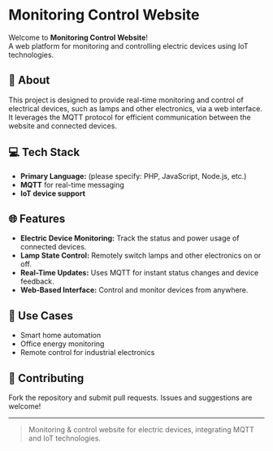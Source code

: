 # Monitoring Control Website

Welcome to **Monitoring Control Website**!  
A web platform for monitoring and controlling electric devices using IoT technologies.

## 📝 About
This project is designed to provide real-time monitoring and control of electrical devices, such as lamps and other electronics, via a web interface.  
It leverages the MQTT protocol for efficient communication between the website and connected devices.

## 💻 Tech Stack
- **Primary Language:** (please specify: PHP, JavaScript, Node.js, etc.)
- **MQTT** for real-time messaging
- **IoT device support**

## 🌐 Features
- **Electric Device Monitoring:** Track the status and power usage of connected devices.
- **Lamp State Control:** Remotely switch lamps and other electronics on or off.
- **Real-Time Updates:** Uses MQTT for instant status changes and device feedback.
- **Web-Based Interface:** Control and monitor devices from anywhere.

## 🚀 Use Cases
- Smart home automation
- Office energy monitoring
- Remote control for industrial electronics

## 🤝 Contributing
Fork the repository and submit pull requests. Issues and suggestions are welcome!

---

> Monitoring & control website for electric devices, integrating MQTT and IoT technologies.